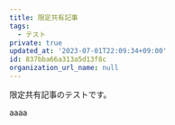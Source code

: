 ```yaml
---
title: 限定共有記事
tags:
  - テスト
private: true
updated_at: '2023-07-01T22:09:34+09:00'
id: 837bba66a313a5d13f8c
organization_url_name: null
---
```

限定共有記事のテストです。

aaaa
